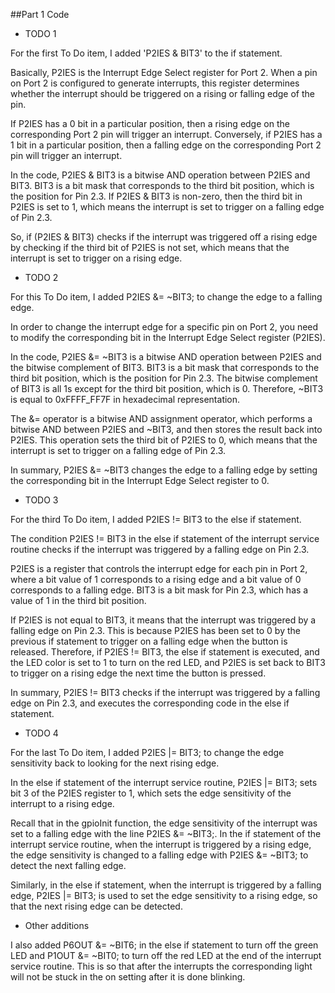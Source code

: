 ##Part 1 Code

- TODO 1

For the first To Do item, I added 'P2IES & BIT3' to the if statement.

Basically, P2IES is the Interrupt Edge Select register for Port 2. When a pin on Port 2 is configured to generate interrupts, this register determines whether the interrupt should be triggered on a rising or falling edge of the pin.

If P2IES has a 0 bit in a particular position, then a rising edge on the corresponding Port 2 pin will trigger an interrupt. Conversely, if P2IES has a 1 bit in a particular position, then a falling edge on the corresponding Port 2 pin will trigger an interrupt.

In the code, P2IES & BIT3 is a bitwise AND operation between P2IES and BIT3. BIT3 is a bit mask that corresponds to the third bit position, which is the position for Pin 2.3. If P2IES & BIT3 is non-zero, then the third bit in P2IES is set to 1, which means the interrupt is set to trigger on a falling edge of Pin 2.3.

So, if (P2IES & BIT3) checks if the interrupt was triggered off a rising edge by checking if the third bit of P2IES is not set, which means that the interrupt is set to trigger on a rising edge.

- TODO 2

For this To Do item, I added P2IES &= ~BIT3; to change the edge to a falling edge.

In order to change the interrupt edge for a specific pin on Port 2, you need to modify the corresponding bit in the Interrupt Edge Select register (P2IES).

In the code, P2IES &= ~BIT3 is a bitwise AND operation between P2IES and the bitwise complement of BIT3. BIT3 is a bit mask that corresponds to the third bit position, which is the position for Pin 2.3. The bitwise complement of BIT3 is all 1s except for the third bit position, which is 0. Therefore, ~BIT3 is equal to 0xFFFF_FF7F in hexadecimal representation.

The &= operator is a bitwise AND assignment operator, which performs a bitwise AND between P2IES and ~BIT3, and then stores the result back into P2IES. This operation sets the third bit of P2IES to 0, which means that the interrupt is set to trigger on a falling edge of Pin 2.3.

In summary, P2IES &= ~BIT3 changes the edge to a falling edge by setting the corresponding bit in the Interrupt Edge Select register to 0.

- TODO 3

For the third To Do item, I added P2IES != BIT3 to the else if statement.

The condition P2IES != BIT3 in the else if statement of the interrupt service routine checks if the interrupt was triggered by a falling edge on Pin 2.3.

P2IES is a register that controls the interrupt edge for each pin in Port 2, where a bit value of 1 corresponds to a rising edge and a bit value of 0 corresponds to a falling edge. BIT3 is a bit mask for Pin 2.3, which has a value of 1 in the third bit position.

If P2IES is not equal to BIT3, it means that the interrupt was triggered by a falling edge on Pin 2.3. This is because P2IES has been set to 0 by the previous if statement to trigger on a falling edge when the button is released. Therefore, if P2IES != BIT3, the else if statement is executed, and the LED color is set to 1 to turn on the red LED, and P2IES is set back to BIT3 to trigger on a rising edge the next time the button is pressed.

In summary, P2IES != BIT3 checks if the interrupt was triggered by a falling edge on Pin 2.3, and executes the corresponding code in the else if statement.

- TODO 4

For the last To Do item, I added P2IES |= BIT3; to change the edge sensitivity back to looking for the next rising edge.

In the else if statement of the interrupt service routine, P2IES |= BIT3; sets bit 3 of the P2IES register to 1, which sets the edge sensitivity of the interrupt to a rising edge.

Recall that in the gpioInit function, the edge sensitivity of the interrupt was set to a falling edge with the line P2IES &= ~BIT3;. In the if statement of the interrupt service routine, when the interrupt is triggered by a rising edge, the edge sensitivity is changed to a falling edge with P2IES &= ~BIT3; to detect the next falling edge.

Similarly, in the else if statement, when the interrupt is triggered by a falling edge, P2IES |= BIT3; is used to set the edge sensitivity to a rising edge, so that the next rising edge can be detected.

- Other additions

I also added P6OUT &= ~BIT6; in the else if statement to turn off the green LED and P1OUT &= ~BIT0; to turn off the red LED at the end of the interrupt service routine. This is so that after the interrupts the corresponding light will not be stuck in the on setting after it is done blinking.